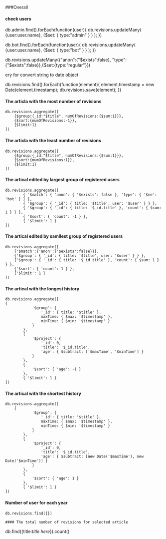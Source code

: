 ###Overall

#### check users

db.admin.find().forEach(function(user){
    db.revisions.updateMany(
            {user:user.name},
            {$set:
                {
                    type:"admin"
                }
            }
        );
})

db.bot.find().forEach(function(user){
    db.revisions.updateMany(
            {user:user.name},
            {$set:
                {
                    type:"bot"
                }
            }
        );
})

db.revisions.updateMany({"anon":{"$exists":false}, "type":{"$exists":false}},{$set:{type:"regular"}})

ery for convert string to date object

db.revisions.find().forEach(function(element){
  element.timestamp = new Date(element.timestamp);
  db.revisions.save(element);
})

#### The articla with the most number of revisions
```
db.revisions.aggregate([
    {$group:{_id:"$title", numOfRevisions:{$sum:1}}},
    {$sort:{numOfRevisions:-1}},
    {$limit:1}
])
```

#### The articla with the least number of revisions
```
db.revisions.aggregate([
    {$group:{_id:"$title", numOfRevisions:{$sum:1}}},
    {$sort:{numOfRevisions:1}},
    {$limit:1}
])
```

#### The artical edited by largest group of registered users

```
db.revisions.aggregate([
        { '$match': { 'anon': { '$exists': false }, 'type': { '$ne': 'bot' } } },
        { '$group': { '_id': { title: '$title', user: '$user' } } },
        { '$group': { '_id': { title: '$_id.title' }, 'count': { $sum: 1 } } },
        { '$sort': { 'count': -1 } },
        { '$limit': 1 }
])
```

#### The artical edited by samllest group of registered users

```
db.revisions.aggregate([
    {'$match':{'anon':{'$exists':false}}},
    {'$group': { '_id': { title: '$title', user: '$user' } } },
    {'$group': { '_id': { title: '$_id.title' }, 'count': { $sum: 1 } } },
    {'$sort': { 'count': 1 } },
    {'$limit': 1 }
])
```

#### The artical with the longest history

```
db.revisions.aggregate([
{
            '$group': {
                '_id': { title: '$title' },
                maxTime: { $max: '$timestamp' },
                minTime: { $min: '$timestamp' }
            }
        },
        {
            '$project': {
                '_id': 0,
                'title': '$_id.title',
                'age': { $subtract: ['$maxTime', '$minTime'] }
            }
        },
        {
            '$sort': { 'age': -1 }
        },
        { '$limit': 1 }
])
```

#### The artical with the shortest history

```
db.revisions.aggregate([
    {
            '$group': {
                '_id': { title: '$title' },
                maxTime: { $max: '$timestamp' },
                minTime: { $min: '$timestamp' }
            }
        },
        {
            '$project': {
                '_id': 0,
                'title': '$_id.title',
                'age': { $subtract: [new Date('$maxTime'), new Date('$minTime')] }
            }
        },
        {
            '$sort': { 'age': 1 }
        },
        { '$limit': 1 }
])
```

#### Number of user for each year

```
db.revisions.find({})

#### The total number of revisions for selected article

```
db.find({title:*title here*}).count()
```
